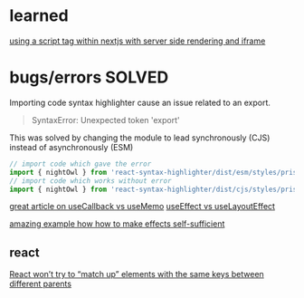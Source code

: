 # learned
[using a script tag within nextjs with server side rendering and iframe](https://annacoding.com/article/5U6rDjIdpagTONVmbssSSn)

# bugs/errors SOLVED

Importing code syntax highlighter cause an issue related to an export.

> SyntaxError: Unexpected token 'export'

This was solved by changing the module to lead synchronously (CJS) instead of asynchronously (ESM)

```js
// import code which gave the error
import { nightOwl } from 'react-syntax-highlighter/dist/esm/styles/prism'
// import code which works without error
import { nightOwl } from 'react-syntax-highlighter/dist/cjs/styles/prism'
```

[great article on useCallback vs useMemo](kentcdodds.com/blog/usememo-and-usecallback)
[useEffect vs useLayoutEffect](https://blog.saeloun.com/2022/07/28/difference-between-useeffect-and-useeffectlayout-hooks)

[amazing example how how to make effects self-sufficient](https://overreacted.io/a-complete-guide-to-useeffect/#making-effects-self-sufficient)

## react

[React won’t try to “match up” elements with the same keys between different parents](https://overreacted.io/react-as-a-ui-runtime/#lists)
